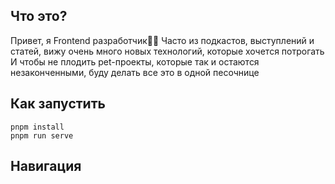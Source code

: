 ## Что это?

Привет, я Frontend разработчик👨‍💻
Часто из подкастов, выступлений и статей, вижу очень много новых технологий, которые хочется потрогать
И чтобы не плодить pet-проекты, которые так и остаются незаконченными, буду делать все это в одной песочнице

## Как запустить

```
pnpm install
pnpm run serve
```

## Навигация
